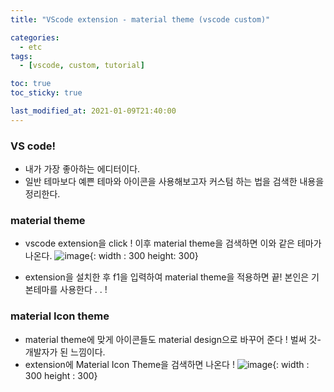 ```yaml
---
title: "VScode extension - material theme (vscode custom)"

categories:
  - etc
tags:
  - [vscode, custom, tutorial]

toc: true
toc_sticky: true

last_modified_at: 2021-01-09T21:40:00
---
```


### VS code!

- 내가 가장 좋아하는 에디터이다.
- 일반 테마보다 예쁜 테마와 아이콘을 사용해보고자 커스텀 하는 법을 검색한 내용을 정리한다.

### material theme

- vscode extension을 click ! 이후 material theme을 검색하면 이와 같은 테마가 나온다.
  ![image](https://user-images.githubusercontent.com/37994634/104091848-7467eb80-52c3-11eb-80d3-eefeece3db4a.png){: width : 300 height: 300}

- extension을 설치한 후 f1을 입력하여 material theme을 적용하면 끝! 본인은 기본테마를 사용한다 . . !

### material Icon theme

- material theme에 맞게 아이콘들도 material design으로 바꾸어 준다 ! 벌써 갓-개발자가 된 느낌이다.
- extension에 Material Icon Theme을 검색하면 나온다 !
  ![image](https://user-images.githubusercontent.com/37994634/104091888-b133e280-52c3-11eb-8b09-b87112eaf2b9.png){: width : 300 height : 300}
